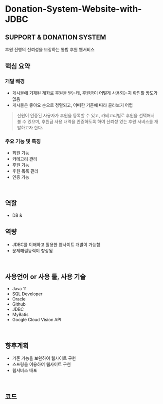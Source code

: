 # Donation-System-Website-with-JDBC

## SUPPORT & DONATION SYSTEM
후원 진행의 신뢰성을 보장하는 통합 후원 웹서비스
</br>

## 핵심 요약
### 개발 배경
+ 게시물에 기재된 계좌로 후원을 받는데, 후원금이 어떻게 사용되는지 확인할 방도가 없음
+ 게시물은 좋아요 순으로 정렬되고, 어떠한 기준에 따라 골라보기 어렵
> 신원이 인증된 사용자가 후원을 등록할 수 있고, 카테고리별로 후원을 선택해서 볼 수 있으며, 후원금 사용 내역을 인증하도록 하여
신뢰성 있는 후원 서비스를 개발하고자 한다.

### 주요 기능 및 특징
+ 회원 기능
+ 카테고리 관리
+ 후원 기능
+ 후원 목록 관리
+ 인증 기능

</br>

## 역할
+ DB & 

## 역량
+ JDBC를 이해하고 활용한 웹사이트 개발이 가능함
+ 문제해결능력이 향상됨
</br>

## 사용언어 or 사용 툴, 사용 기술
+ Java 11
+ SQL Developer
+ Oracle
+ Github
+ JDBC
+ MyBatis
+ Google Cloud Vision API
</br>

## 향후계획
+ 기존 기능을 보완하여 웹사이트 구현
+ 스프링을 이용하여 웹사이트 구현
+ 웹서비스 배포
</br>

## 코드

